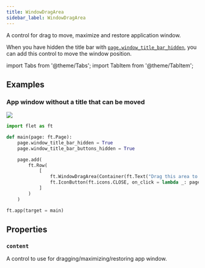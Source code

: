 ```yaml
---
title: WindowDragArea
sidebar_label: WindowDragArea
---
```


A control for drag to move, maximize and restore application window.

When you have hidden the title bar with [`page.window_title_bar_hidden`](page#window_title_bar_hidden), you can add this control to move the window position.

import Tabs from '@theme/Tabs';
import TabItem from '@theme/TabItem';

## Examples

### App window without a title that can be moved

<img src="/img/docs/controls/window-drag-area/no-title-draggable-window.png" className="screenshot-50" />

<Tabs groupId="language">
  <TabItem value="python" label="Python" default>

```python
import flet as ft

def main(page: ft.Page):
    page.window_title_bar_hidden = True
    page.window_title_bar_buttons_hidden = True

    page.add(
        ft.Row(
            [
                ft.WindowDragArea(Container(ft.Text("Drag this area to move, maximize and restore application window."), bgcolor = ft.colors.AMBER_300, padding = 10), expand=True),
                ft.IconButton(ft.icons.CLOSE, on_click = lambda _: page.window_close())
            ]
        )
    )

ft.app(target = main)
```
  </TabItem>
</Tabs>

## Properties

### `content`

A control to use for dragging/maximizing/restoring app window.